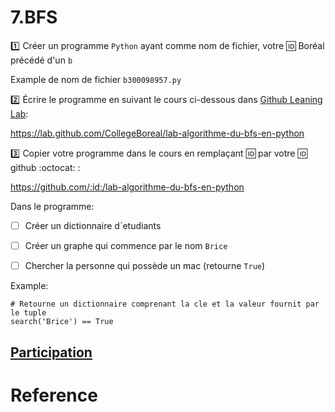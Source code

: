 # 7.BFS

:one: Créer un programme `Python` ayant comme nom de fichier, votre :id: Boréal précédé d'un `b`

Example de nom de fichier `b300098957.py`

:two: Écrire le programme en suivant le cours ci-dessous dans [Github Leaning Lab](https://lab.github.com/CollegeBoreal):

https://lab.github.com/CollegeBoreal/lab-algorithme-du-bfs-en-python


:three: Copier votre programme dans le cours en remplaçant :id: par votre :id: github :octocat: :


https://github.com/:id:/lab-algorithme-du-bfs-en-python

Dans le programme:

- [ ] Créer un dictionnaire d`etudiants

- [ ] Créer un graphe qui commence par le nom `Brice`

- [ ] Chercher la personne qui possède un mac (retourne `True`)


Example: 

```
# Retourne un dictionnaire comprenant la cle et la valeur fournit par le tuple
search('Brice') == True
```

## [Participation](.scripts/Participation.md)

# Reference
